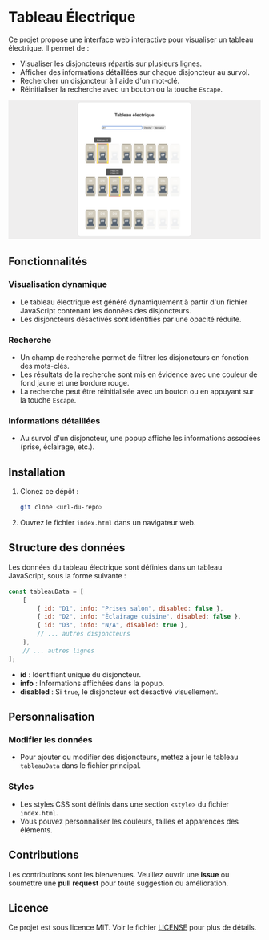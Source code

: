 # Tableau Électrique

Ce projet propose une interface web interactive pour visualiser un tableau électrique. Il permet de :

- Visualiser les disjoncteurs répartis sur plusieurs lignes.
- Afficher des informations détaillées sur chaque disjoncteur au survol.
- Rechercher un disjoncteur à l'aide d'un mot-clé.
- Réinitialiser la recherche avec un bouton ou la touche `Escape`.

![Screenshot](./screenshot_1.png "Screenshot")

## Fonctionnalités

### Visualisation dynamique
- Le tableau électrique est généré dynamiquement à partir d'un fichier JavaScript contenant les données des disjoncteurs.
- Les disjoncteurs désactivés sont identifiés par une opacité réduite.

### Recherche
- Un champ de recherche permet de filtrer les disjoncteurs en fonction des mots-clés.
- Les résultats de la recherche sont mis en évidence avec une couleur de fond jaune et une bordure rouge.
- La recherche peut être réinitialisée avec un bouton ou en appuyant sur la touche `Escape`.

### Informations détaillées
- Au survol d'un disjoncteur, une popup affiche les informations associées (prise, éclairage, etc.).

## Installation

1. Clonez ce dépôt :
   ```bash
   git clone <url-du-repo>
   ```

2. Ouvrez le fichier `index.html` dans un navigateur web.

## Structure des données

Les données du tableau électrique sont définies dans un tableau JavaScript, sous la forme suivante :

```javascript
const tableauData = [
    [
        { id: "D1", info: "Prises salon", disabled: false },
        { id: "D2", info: "Éclairage cuisine", disabled: false },
        { id: "D3", info: "N/A", disabled: true },
        // ... autres disjoncteurs
    ],
    // ... autres lignes
];
```

- **id** : Identifiant unique du disjoncteur.
- **info** : Informations affichées dans la popup.
- **disabled** : Si `true`, le disjoncteur est désactivé visuellement.

## Personnalisation

### Modifier les données

- Pour ajouter ou modifier des disjoncteurs, mettez à jour le tableau `tableauData` dans le fichier principal.

### Styles

- Les styles CSS sont définis dans une section `<style>` du fichier `index.html`.
- Vous pouvez personnaliser les couleurs, tailles et apparences des éléments.

## Contributions

Les contributions sont les bienvenues. Veuillez ouvrir une **issue** ou soumettre une **pull request** pour toute suggestion ou amélioration.

## Licence

Ce projet est sous licence MIT. Voir le fichier [LICENSE](LICENSE) pour plus de détails.
